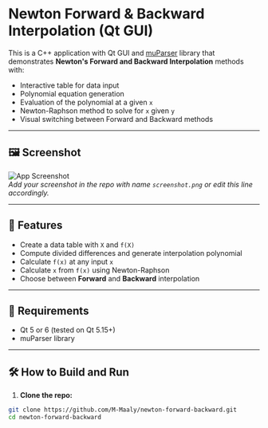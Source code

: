 # Newton Forward & Backward Interpolation (Qt GUI)

This is a C++ application with Qt GUI and [muParser](https://beltoforion.de/en/muparser/) library that demonstrates **Newton's Forward and Backward Interpolation** methods with:

- Interactive table for data input
- Polynomial equation generation
- Evaluation of the polynomial at a given `x`
- Newton-Raphson method to solve for `x` given `y`
- Visual switching between Forward and Backward methods

---

## 🖼️ Screenshot

![App Screenshot](screenshot.png)  
*Add your screenshot in the repo with name `screenshot.png` or edit this line accordingly.*

---

## 🚀 Features

- Create a data table with `X` and `f(X)`
- Compute divided differences and generate interpolation polynomial
- Calculate `f(x)` at any input `x`
- Calculate `x` from `f(x)` using Newton-Raphson
- Choose between **Forward** and **Backward** interpolation

---

## 🧰 Requirements

- Qt 5 or 6 (tested on Qt 5.15+)
- muParser library

---

## 🛠️ How to Build and Run

1. **Clone the repo:**

```bash
git clone https://github.com/M-Maaly/newton-forward-backward.git
cd newton-forward-backward
